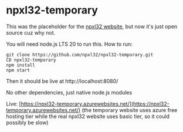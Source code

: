 # npxl32-temporary
This was the placeholder for the [npxl32 website](https://www.npxl32.com/), but now it's just open source cuz why not.

You will need node.js LTS 20 to run this.
How to run:
```
git clone https://github.com/npxl32/npxl32-temporary.git
CD npxl32-temporary
npm install
npm start
```
Then it should be live at http://localhost:8080/

No other dependencies, just native node.js modules

Live:
[https://npxl32-temporary.azurewebsites.net/](https://npxl32-temporary.azurewebsites.net/)
(the temporary website uses azure free hosting tier while the real npxl32 website uses basic tier, so it could possibly be slow)
